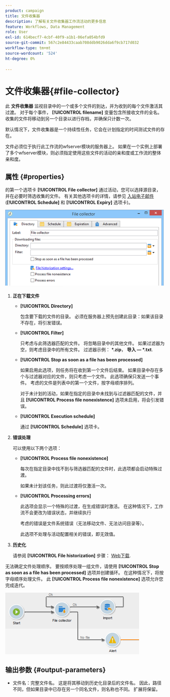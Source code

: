 ```yaml
---
product: campaign
title: 文件收集器
description: 了解有关文件收集器工作流活动的更多信息
feature: Workflows, Data Management
role: User
exl-id: 614becf7-4cbf-40f9-a1b1-06efa054bfd9
source-git-commit: 567c2e84433caab708ddb9026dda6f9cb717d032
workflow-type: tm+mt
source-wordcount: '524'
ht-degree: 0%

---
```


# 文件收集器{#file-collector}



此 **文件收集器** 监视目录中的一个或多个文件的到达，并为收到的每个文件激活其过渡。 对于每个事件， **[!UICONTROL filename]** 变量包含所接收文件的全名。 收集的文件将移动到另一个目录以进行存档，并确保只计数一次。

默认情况下，文件收集器是一个持续性任务，它会在计划指定的时间测试文件的存在。

文件必须位于执行此工作流的wfserver模块的服务器上。 如果在一个实例上部署了多个wfserver模块，则必须指定使用这些文件的活动的亲和度或工作流的整体亲和度。

## 属性 {#properties}

的第一个选项卡 **[!UICONTROL File collector]** 通过活动，您可以选择源目录，并在必要时筛选收集的文件。 有关其他选项卡的详情，请参见 [入站电子邮件](inbound-emails.md) (**[!UICONTROL Schedule]** 和 **[!UICONTROL Expiry]** 选项卡)。

![](assets/file_collect_edit.png)

1. **正在下载文件**

   * **[!UICONTROL Directory]**

     包含要下载的文件的目录。 必须在服务器上预先创建此目录：如果该目录不存在，将引发错误。

   * **[!UICONTROL Filter]**

     只考虑与此筛选器匹配的文件。 将忽略目录中的其他文件。 如果过滤器为空，则考虑目录中的所有文件。 过滤器示例： **&#42;.zip**， **导入 — &#42;.txt**.

   * **[!UICONTROL Stop as soon as a file has been processed]**

     如果启用此选项，则任务将在收到第一个文件后结束。 如果目录中存在多个与过滤器对应的文件，则只考虑一个文件。 此选项确保只发送一个事件。 考虑的文件是列表中的第一个文件，按字母顺序排列。

     对于未计划的活动，如果在指定的目录中未找到与过滤器匹配的文件，并且 **[!UICONTROL Process file nonexistence]** 选项未启用，将会引发错误。

   * **[!UICONTROL Execution schedule]**

     通过 **[!UICONTROL Schedule]** 选项卡。

1. **错误处理**

   可以使用以下两个选项：

   * **[!UICONTROL Process file nonexistence]**

     每次在指定目录中找不到与筛选器匹配的文件时，此选项都会启动特殊过渡。

     如果未计划该任务，则此过渡将仅激活一次。

   * **[!UICONTROL Processing errors]**

     此选项会显示一个特殊的过渡，在生成错误时激活。 在这种情况下，工作流不会更改为错误状态，并继续执行

     考虑的错误是文件系统错误（无法移动文件、无法访问目录等）。

     此选项不处理与活动配置相关的错误，即无效值。

1. **历史化**

   请参阅 **[!UICONTROL File historization]** 步骤： [Web下载](web-download.md).

无法确定文件处理顺序。 要按顺序处理一组文件，请使用 **[!UICONTROL Stop as soon as a file has been processed]** 选项并创建循环。 在这种情况下，将按字母顺序处理文件。 此 **[!UICONTROL Process file nonexistence]** 选项允许您完成迭代。

![](assets/file_collect_loop.png)

## 输出参数 {#output-parameters}

* 文件名：完整文件名。 这是将其移动到历史化目录后的文件名。 因此，路径不同，但如果目录中已存在另一个同名文件，则名称也不同。 扩展将保留。
